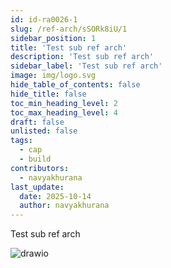 ```yaml
---
id: id-ra0026-1
slug: /ref-arch/sSORk8iU/1
sidebar_position: 1
title: 'Test sub ref arch'
description: 'Test sub ref arch'
sidebar_label: 'Test sub ref arch'
image: img/logo.svg
hide_table_of_contents: false
hide_title: false
toc_min_heading_level: 2
toc_max_heading_level: 4
draft: false
unlisted: false
tags:
  - cap
  - build
contributors:
  - navyakhurana
last_update:
  date: 2025-10-14
  author: navyakhurana
---
```


Test sub ref arch

![drawio](drawio/diagram-z1Lu0WqxaJ.drawio)



